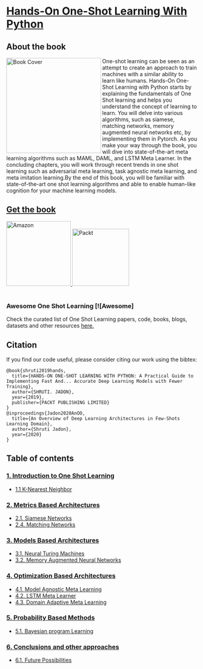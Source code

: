 # [Hands-On One-Shot Learning With Python](https://www.packtpub.com/big-data-and-business-intelligence/hands-one-shot-learning-python)

## About the book
<a target="_blank" href="https://github.com/shruti-jadon/Hands-on-One-Shot-Learning/blob/master/supplementary/images/cover_b14472.png">
  <img src="https://github.com/shruti-jadon/Hands-on-One-Shot-Learning/blob/master/supplementary/images/cover_b14472.png" alt="Book Cover" width="250" align="left"/>
</a>
One-shot learning can be seen as an attempt to create an approach to train machines with a similar ability to learn like humans.
Hands-On One-Shot Learning with Python starts by explaining the fundamentals of One Shot learning and helps you understand the concept of learning to learn. You will delve into various algorithms, such as siamese, matching networks, memory augmented neural networks etc, by implementing them in Pytorch. As you make your way through the book, you will dive into state-of-the-art meta learning algorithms such as MAML, DAML, and LSTM Meta Learner. In the concluding chapters, you will work through recent trends in one shot learning such as adversarial meta learning, task agnostic meta learning, and meta imitation learning.By the end of this book, you will be familiar with state-of-the-art one shot learning algorithms and able to enable human-like cognition for your machine learning models.
<br>

## [Get the book]("https://www.amazon.com/Hands-One-shot-Learning-Python-implementing-ebook/dp/B07S9QWNG2")
<div>
<a target="_blank" href="https://www.amazon.com/Hands-One-shot-Learning-Python-implementing-ebook/dp/B07S9QWNG2">
  <img src="https://raw.githubusercontent.com/shruti-jadon/Hands-on-One-Shot-Learning/master/supplementary/images/amazon.webp" alt="Amazon" hieght=170, width=170>
</a>

<a target="_blank" href="https://www.packtpub.com/big-data-and-business-intelligence/hands-one-shot-learning-python">
  <img src="https://github.com/shruti-jadon/Hands-on-One-Shot-Learning/blob/master/supplementary/images/packt.png" alt="Packt" hieght=150, width=150 >
</a>

<br>
</div>

<br>


### Awesome One Shot Learning  [![Awesome]
Check the curated list of One Shot Learning papers, code, books, blogs, datasets and other resources [here.](https://github.com/shruti-jadon/Hands-on-One-Shot-Learning/tree/master/supplementary) 

## Citation
If you find our code useful, please consider citing our work using the bibtex:
```
@book{shruti2019hands,
  title={HANDS-ON ONE-SHOT LEARNING WITH PYTHON: A Practical Guide to Implementing Fast And... Accurate Deep Learning Models with Fewer Training},
  author={SHRUTI. JADON},
  year={2019},
  publisher={PACKT PUBLISHING LIMITED}
}
@inproceedings{Jadon2020AnOO,
  title={An Overview of Deep Learning Architectures in Few-Shots Learning Domain},
  author={Shruti Jadon},
  year={2020}
}
```

## Table of contents 

### [1. Introduction to One Shot Learning](https://github.com/shruti-jadon/Hands-on-One-Shot-Learning/tree/master/Ch01-Introduction)
* [1.1 K-Nearest Neighbor](https://github.com/shruti-jadon/Hands-on-One-Shot-Learning/blob/master/Ch01-Introduction/CodingExercise01.ipynb)

### [2. Metrics Based Architectures](https://github.com/shruti-jadon/Hands-on-One-Shot-Learning/tree/master/Ch02-MetricsBasedMethods)

* [2.1. Siamese Networks](https://github.com/shruti-jadon/Hands-on-One-Shot-Learning/blob/master/Ch02-MetricsBasedMethods/SiameseNetwork.ipynb)
* [2.4. Matching Networks](https://github.com/shruti-jadon/Hands-on-One-Shot-Learning/blob/master/Ch02-MetricsBasedMethods/Matching%20Networks.ipynb)

### [3. Models Based Architectures](https://github.com/shruti-jadon/Hands-on-One-Shot-Learning/tree/master/Ch04-ModelsBasedMethods)

* [3.1. Neural Turing Machines](https://github.com/shruti-jadon/Hands-on-One-Shot-Learning/blob/master/Ch04-ModelsBasedMethods/NTM%20tutorial.ipynb)
* [3.2. Memory Augmented Neural Networks](https://github.com/shruti-jadon/Hands-on-One-Shot-Learning/blob/master/Ch04-ModelsBasedMethods/MANN.ipynb)


### [4. Optimization Based Architectures](https://github.com/shruti-jadon/Hands-on-One-Shot-Learning/tree/master/Ch03-OptimizationBasedMethods)

* [4.1. Model Agnostic Meta Learning](https://github.com/shruti-jadon/Hands-on-One-Shot-Learning/blob/master/Ch03-OptimizationBasedMethods/Model%20Agnostic%20Meta%20Learning%20(Omniglot%20Dataset).ipynb)
* [4.2. LSTM Meta Learner](https://github.com/shruti-jadon/Hands-on-One-Shot-Learning/blob/master/Ch03-OptimizationBasedMethods/LSTM-MetaLearner.ipynb)
* [4.3. Domain Adaptive Meta Learning](https://github.com/shruti-jadon/Hands-on-One-Shot-Learning/blob/master/Ch03-OptimizationBasedMethods/Domain-Adaption-Meta-Learning(Sine%20Curve%20Dataset).ipynb)


### [5. Probability Based Methods](https://github.com/shruti-jadon/Hands-on-One-Shot-Learning/tree/master/Ch05-ProbabilityBasedMethods)

* [5.1. Bayesian program Learning](https://github.com/shruti-jadon/Hands-on-One-Shot-Learning/blob/master/Ch05-ProbabilityBasedMethods/BayesianProgramLearning.ipynb)


### [6. Conclusions and other approaches](https://github.com/shruti-jadon/Hands-on-One-Shot-Learning/tree/master/Ch06-ConclusionsAndOtherApproaches)

* [6.1. Future Possibilities](https://github.com/shruti-jadon/Hands-on-One-Shot-Learning/blob/master/Ch06-ConclusionsAndOtherApproaches/Conclusion.ipynb)
